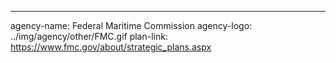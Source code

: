 ---
agency-name: Federal Maritime Commission
agency-logo: ../img/agency/other/FMC.gif
plan-link: https://www.fmc.gov/about/strategic_plans.aspx
